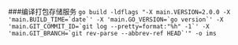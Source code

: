 ###编译打包存储服务
``go build -ldflags "-X main.VERSION=2.0.0 -X 'main.BUILD_TIME=`date`' -X 'main.GO_VERSION=`go version`' -X 'main.GIT_COMMIT_ID=`git log --pretty=format:"%h" -1`' -X 'main.GIT_BRANCH=`git rev-parse --abbrev-ref HEAD`'" -o ims ``